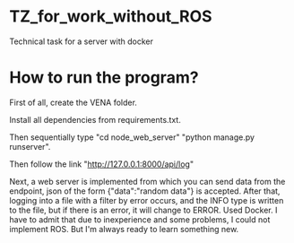 # TZ_for_work_without_ROS
 Technical task for a server with docker
# How to run the program?

 First of all, create the VENA folder.
 
 Install all dependencies from requirements.txt.
 
 Then sequentially type "cd node_web_server" "python manage.py runserver".
 
 Then follow the link "http://127.0.0.1:8000/api/log"

Next, a web server is implemented from which you can send data from the endpoint, json of the form {"data":"random data"} is accepted. After that, logging into a file with a filter by error occurs, and the INFO type is written to the file, but if there is an error, it will change to ERROR. Used Docker.
 I have to admit that due to inexperience and some problems, I could not implement ROS. But I'm always ready to learn something new.
